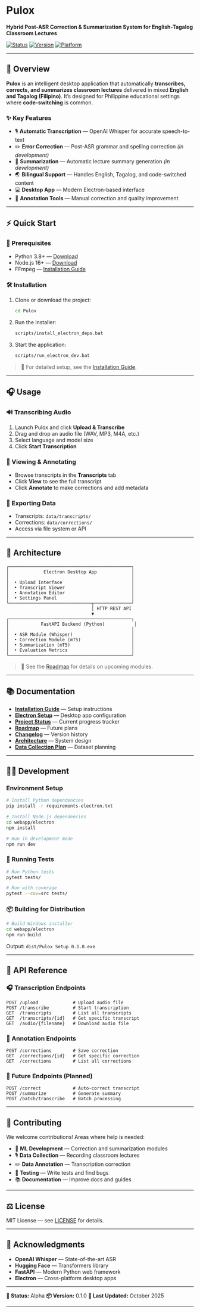 ﻿# **Pulox**

**Hybrid Post-ASR Correction & Summarization System for English-Tagalog Classroom Lectures**

[![Status](https://img.shields.io/badge/status-alpha-yellow)](docs/project/status.md)
[![Version](https://img.shields.io/badge/version-0.1.0-blue)](docs/project/changelog.md)
[![Platform](https://img.shields.io/badge/platform-Windows-lightgrey)](docs/setup/installation.md)

---

## 🧭 Overview

**Pulox** is an intelligent desktop application that automatically **transcribes, corrects, and summarizes classroom lectures** delivered in mixed **English and Tagalog (Filipino)**.
It’s designed for Philippine educational settings where **code-switching** is common.

### ✨ Key Features

* 🎙️ **Automatic Transcription** — OpenAI Whisper for accurate speech-to-text
* ✏️ **Error Correction** — Post-ASR grammar and spelling correction *(in development)*
* 📖 **Summarization** — Automatic lecture summary generation *(in development)*
* 🌏 **Bilingual Support** — Handles English, Tagalog, and code-switched content
* 💻 **Desktop App** — Modern Electron-based interface
* 🔧 **Annotation Tools** — Manual correction and quality improvement

---

## ⚡ Quick Start

### 🧩 Prerequisites

* Python 3.8+ — [Download](https://www.python.org/downloads/)
* Node.js 16+ — [Download](https://nodejs.org/)
* FFmpeg — [Installation Guide](docs/setup/installation.md#issue-5-ffmpeg-not-found)

### 🛠️ Installation

1. Clone or download the project:

   ```bash
   cd Pulox
   ```

2. Run the installer:

   ```bash
   scripts/install_electron_deps.bat
   ```

3. Start the application:

   ```bash
   scripts/run_electron_dev.bat
   ```

> 📘 For detailed setup, see the [Installation Guide](docs/setup/installation.md).

---

## 🎧 Usage

### 🔊 Transcribing Audio

1. Launch Pulox and click **Upload & Transcribe**
2. Drag and drop an audio file (WAV, MP3, M4A, etc.)
3. Select language and model size
4. Click **Start Transcription**

### 📝 Viewing & Annotating

* Browse transcripts in the **Transcripts** tab
* Click **View** to see the full transcript
* Click **Annotate** to make corrections and add metadata

### 📂 Exporting Data

* Transcripts: `data/transcripts/`
* Corrections: `data/corrections/`
* Access via file system or API

---

## 🧱 Architecture

```
┌──────────────────────────────────────────────┐
│             Electron Desktop App             │
│                                              │
│  • Upload Interface                          │
│  • Transcript Viewer                         │
│  • Annotation Editor                         │
│  • Settings Panel                            │
└───────────────────────────────┬──────────────┘
                                │ HTTP REST API
                                ▼
┌──────────────────────────────────────────────┐
│            FastAPI Backend (Python)           │
│                                              │
│  • ASR Module (Whisper)                      │
│  • Correction Module (mT5)                   │
│  • Summarization (mT5)                       │
│  • Evaluation Metrics                        │
└──────────────────────────────────────────────┘
```

> 📖 See the [Roadmap](docs/project/roadmap.md) for details on upcoming modules.

---

## 📚 Documentation

* **[Installation Guide](docs/setup/installation.md)** — Setup instructions
* **[Electron Setup](docs/setup/electron-setup.md)** — Desktop app configuration
* **[Project Status](docs/project/status.md)** — Current progress tracker
* **[Roadmap](docs/project/roadmap.md)** — Future plans
* **[Changelog](docs/project/changelog.md)** — Version history
* **[Architecture](docs/project/architecture.md)** — System design
* **[Data Collection Plan](docs/project/data-collection-plan.md)** — Dataset planning

---

## 🧑‍💻 Development

### Environment Setup

```bash
# Install Python dependencies
pip install -r requirements-electron.txt

# Install Node.js dependencies
cd webapp/electron
npm install

# Run in development mode
npm run dev
```

### 🧪 Running Tests

```bash
# Run Python tests
pytest tests/

# Run with coverage
pytest --cov=src tests/
```

### 📦 Building for Distribution

```bash
# Build Windows installer
cd webapp/electron
npm run build
```

Output:
`dist/Pulox Setup 0.1.0.exe`

---

## 🔗 API Reference

### 🎧 Transcription Endpoints

```http
POST /upload             # Upload audio file
POST /transcribe         # Start transcription
GET  /transcripts        # List all transcripts
GET  /transcripts/{id}   # Get specific transcript
GET  /audio/{filename}   # Download audio file
```

### 📝 Annotation Endpoints

```http
POST /corrections        # Save correction
GET  /corrections/{id}   # Get specific correction
GET  /corrections        # List all corrections
```

### 🔮 Future Endpoints (Planned)

```http
POST /correct            # Auto-correct transcript
POST /summarize          # Generate summary
POST /batch/transcribe   # Batch processing
```

---

## 🤝 Contributing

We welcome contributions!
Areas where help is needed:

* 🤖 **ML Development** — Correction and summarization modules
* 🎙️ **Data Collection** — Recording classroom lectures
* ✏️ **Data Annotation** — Transcription correction
* 🧪 **Testing** — Write tests and find bugs
* 📚 **Documentation** — Improve docs and guides

---

## ⚖️ License

MIT License — see [LICENSE](LICENSE) for details.

---

## 🙏 Acknowledgments

* **OpenAI Whisper** — State-of-the-art ASR
* **Hugging Face** — Transformers library
* **FastAPI** — Modern Python web framework
* **Electron** — Cross-platform desktop apps

---

**🧩 Status:** Alpha
**📦 Version:** 0.1.0
**📅 Last Updated:** October 2025

---

